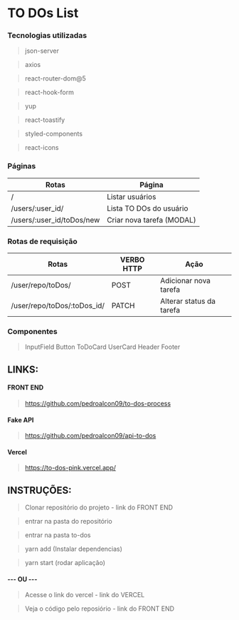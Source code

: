 # TO DOs List

### Tecnologias utilizadas

> json-server

> axios

> react-router-dom@5

> react-hook-form

> yup

> react-toastify

> styled-components

> react-icons

### Páginas

| Rotas                     | Página                    |
| ------------------------- | ------------------------- |
| /                         | Listar usuários           |
| /users/:user_id/          | Lista TO DOs do usuário   |
| /users/:user_id/toDos/new | Criar nova tarefa (MODAL) |

### Rotas de requisição

| Rotas                       | VERBO HTTP | Ação                     |
| --------------------------- | ---------- | ------------------------ |
| /user/repo/toDos/           | POST       | Adicionar nova tarefa    |
| /user/repo/toDos/:toDos_id/ | PATCH      | Alterar status da tarefa |

### Componentes

> InputField
> Button
> ToDoCard
> UserCard
> Header
> Footer

## LINKS:

#### FRONT END

> https://github.com/pedroalcon09/to-dos-process

#### Fake API

> https://github.com/pedroalcon09/api-to-dos

#### Vercel

> https://to-dos-pink.vercel.app/

## INSTRUÇÕES:

> Clonar repositório do projeto - link do FRONT END

> entrar na pasta do repositório

> entrar na pasta to-dos

> yarn add (Instalar dependencias)

> yarn start (rodar aplicação)

#### --- OU ---

> Acesse o link do vercel - link do VERCEL

> Veja o código pelo reposiório - link do FRONT END
